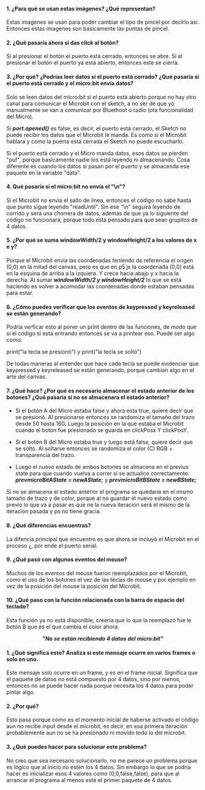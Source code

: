 #### 1. ¿Para qué se usan estas imágenes? ¿Qué representan?
Estas imagenes se usan para poder cambiar el tipo de pincel por decirlo así. Entonces estas imagenes son basicamente las puntas de pincel.

#### 2. ¿Qué pasaría ahora si das click al botón? 
Si al presionar el botón el puerto está cerrado, entonces se abre. Si al presionar el botón el puerto ya está abierto, entonces este se cierra.

#### 3. ¿Por qué? ¿Podrías leer datos si el puerto está cerrado? ¿Qué pasaría si el puerto está cerrado y el micro:bit envía datos?
Solo se leen datos del micro:bit si el puerto está abierto porque no hay otro canal para comunicar el Microbit con el sketch, a no ser de que yo manualmente se van a comunicar por Bluethoot o radio (ota funcionalidad del Micro).

Si ***port.opened()*** es false, es decir, el puerto está cerrado, el Sketch no puede recibir los datos que el Microbit le manda. Es como si el Microbit hablara y como la puerta está cerrada el Sketch no puede escucharlo.

Si el puerto está cerrado y el Micro manda datos, esos datos se pierden "puf", porque basicamente nadie los está leyendo ni almacenando. Cosa diferente es cuando los datos si pasan por el puerto y se almacenda ese paquete en la variable "data".

#### 4. Qué pasaría si el micro:bit no envía el "\n"?
Si el Microbit no envia el salto de línea, entonces el código no sabe hasta que punto sigue leyendo "readUntil". Sin ese "\n" seguirá leyendo de corrido y será una chorrera de datos, además de que ya lo siguiente del código no funcionará, porque todo está pensado para que sean grupitos de 4 datos.

#### 5. ¿Por qué se suma windowWidth/2 y windowHeight/2 a los valores de x e y?
Porque el Microbit envia las coordenadas teniendo de referencia el origen (0,0) en la mitad del canvas, pero es que en p5.js la coordenada (0,0) está en la esquina de arriba a la izquiera. Y crece hacia abajo y x hacia la derecha.
Al sumar ***windowWidth/2 y windowHeight/2*** lo que se está haciendo es volver a acomodar las coordenadas donde estaban pensadas para estar.

#### 6. ¿Cómo puedes verificar que los eventos de keypressed y keyreleased se están generando?
Podría verficar esto al poner un print dentro de las funciones, de modo que si el código si está entrando entonces se va a printear eso.
Puede ser algo como:

print("la tecla se presionó") y print("la tecla se soltó")

De todas maneras al entender que hace cada tecla se puede evidenciar que keypressed y keyreleased se están generando, porque cambian algo en el arte del canvas.

#### 7. ¿Qué hace? ¿Por qué es necesario almacenar el estado anterior de los botones? ¿Qué pasaría si no se almacenara el estado anterior?
- Si el botón A del Micro estaba false y ahora esta true, quiere decir que se presionó. Al presionarse entonces se randomiza el tamaño del trazo desde 50 hasta 160. Luego la posición en la que estaba el Microbit cuando el boton fue presionado se guarda en clickPosx Y clickPosY.
- Si el botón B del Micro estaba true y luego está false, quiere decir que se soltó. Al soltarse entonces se randomiza el color (C) RGB + transparencia del trazo.

- Luego el nuevo estado de ambos botones se almacena en el previus state para que cuando vuelva a correr si se actualice correctamente: ***prevmicroBitAState = newAState;*** y ***prevmicroBitBState = newBState;***

Si no se almacena el estado anterior el programa se quedaría en el mismo tamaño de trazo y de color, porque al no guardar el nuevo estado como previo lo que va a pasar es que ne la nueva iteración será el mismo de la iteración pasada y ps no tiene gracia.

#### 8. ¿Qué diferencias encuentras? 
La difencia principal que encuentro es que ahora se incluyó el Microbit en el proceso ¿, por ende el puerto serial. 

#### 9. ¿Qué pasó con algunos eventos del mouse? 
Muchos de los eventos del mouse fueron reemplazados por el Microbit, como el uso de los botones el vez de las teclas de mouse y por ejemplo en vez de la posición del mouse la posición del Microbit.

#### 10. ¿Qué paso con la función relacionada con la barra de espacio del teclado?
Esta función ya no está disponible, creería que lo que la reemplazó fue le botón B que es el que cambia el color ahora.

***<p align="center">"No se están recibiendo 4 datos del micro:bit"</p>***

#### 1. ¿Qué significa esto? Analiza si este mensaje ocurre en varios frames o solo en uno.
Este mensaje solo ocurre en un frame, y es en el frame inicial.
Significa que el paquete de datos no está compuesto por 4 datos, sino por menos, entonces no se puede hacer nada porque necesita los 4 datos para poder pintar algo.

#### 2. ¿Por qué? 
Esto pasa porque como es el momento inicial de haberse activado el código aun no recibe input desde el microbit, es decir, en esa primera iteración probablemente aun no se ha presionado ni movido todo lo del microbit. 

#### 3. ¿Qué puedes hacer para solucionar este problema?
No creo que sea necesario solucionarlo, no me parece un problema porque es lógico que al inicio no estén los 4 datos.
Sin embargo lo que se podría hacer es inicializar esos 4 valores como (0,0,false,false), para que al arrancar el programa al menos esté el primer paquete de 4 datos.


